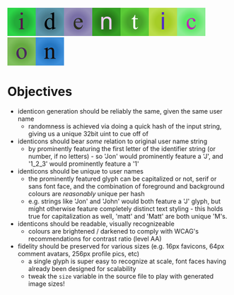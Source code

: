 <img src="./examples/i_i.png" width="64" /><img src="./examples/d_d.png" width="64" /><img src="./examples/e_e.png" width="64" /><img src="./examples/n_n.png" width="64" /><img src="./examples/t_t.png" width="64" /><img src="./examples/i_i2.png" width="64" /><img src="./examples/c_c.png" width="64" /><img src="./examples/o_o.png" width="64" /><img src="./examples/n_n2.png" width="64" />

# Objectives

- identicon generation should be reliably the same, given the same user name
  - randomness is achieved via doing a quick hash of the input string, giving us a unique 32bit uint to cue off of
- identicons should bear _some_ relation to original user name string
  - by prominently featuring the first letter of the identifier string (or number, if no letters) - so 'Jon' would prominently feature a 'J', and '1_2_3' would prominently feature a '1'
- identicons should be unique to user names
  - the prominently featured glyph can be capitalized or not, serif or sans font face, and the combination of foreground and background colours are _reasonably_ unique per hash
  - e.g. strings like 'Jon' and 'John' would both feature a 'J' glyph, but might otherwise feature completely distinct text styling - this holds true for capitalization as well, 'matt' and 'Matt' are both unique 'M's.
- identicons should be readable, visually recognizeable
  - colours are brightened / darkened to comply with WCAG's recommendations for contrast ratio (level AA)
- fidelity should be preserved for various sizes (e.g. 16px favicons, 64px comment avatars, 256px profile pics, etc)
  - a single glyph is super easy to recognize at scale, font faces having already been designed for scalability
  - tweak the `size` variable in the source file to play with generated image sizes!
